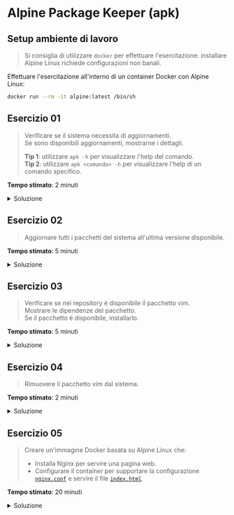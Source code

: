 # Alpine Package Keeper (apk)

## Setup ambiente di lavoro

> Si consiglia di utilizzare `docker` per effettuare l'esercitazione: installare Alpine Linux richiede configurazioni non banali.

Effettuare l'esercitazione all'interno di un container Docker con Alpine Linux:

```bash
docker run --rm -it alpine:latest /bin/sh
```

## Esercizio 01

> Verificare se il sistema necessita di aggiornamenti.  
> Se sono disponibili aggiornamenti, mostrarne i dettagli.
>
> **Tip 1**: utilizzare `apk -h` per visualizzare l'help del comando.  
> **Tip 2**: utilizzare `apk <comando> -h` per visualizzare l'help di un comando specifico.

**Tempo stimato**: 2 minuti

<details>
<summary>Soluzione</summary>
```bash
apk update
apk list -u
```
</details>

## Esercizio 02

> Aggiornare tutti i pacchetti del sistema all'ultima versione disponibile.

**Tempo stimato**: 5 minuti

<details>
<summary>Soluzione</summary>
```bash
apk upgrade
```

Esiste un flag per "simulare" l'aggiornamento senza effettuarlo:  
`apk upgrade -s` o `apk upgrade --simulate`.

</details>

## Esercizio 03

> Verificare se nei repository è disponibile il pacchetto vim.  
> Mostrare le dipendenze del pacchetto.  
> Se il pacchetto è disponibile, installarlo.

**Tempo stimato**: 5 minuti

<details>
<summary>Soluzione</summary>
```bash
apk search vim
apk info -a vim
apk add vim
```
</details>

## Esercizio 04

> Rimuovere il pacchetto vim dal sistema.

**Tempo stimato**: 2 minuti

<details>
<summary>Soluzione</summary>
```bash
apk del vim
```
</details>

## Esercizio 05

> Creare un'immagine Docker basata su Alpine Linux che:
>
> - Installa Nginx per servire una pagina web.
> - Configurare il container per supportare la configurazione [`nginx.conf`](./nginx.conf) e servire il file [`index.html`](./index.html).

**Tempo stimato**: 20 minuti

<details>
<summary>Soluzione</summary>
```
FROM alpine:latest

RUN apk add --no-cache nginx

COPY nginx.conf /etc/nginx/nginx.conf
COPY index.html /var/lib/nginx/index.html

EXPOSE 80

CMD ["nginx", "-g", "daemon off;"]
```

Compilare l'immagine Docker:

```bash
docker build -t scm-nginx-alpine .
```

Eseguire il container:

```bash
docker run --rm -d -p 8080:80 scm-nginx-alpine
```
</details>
